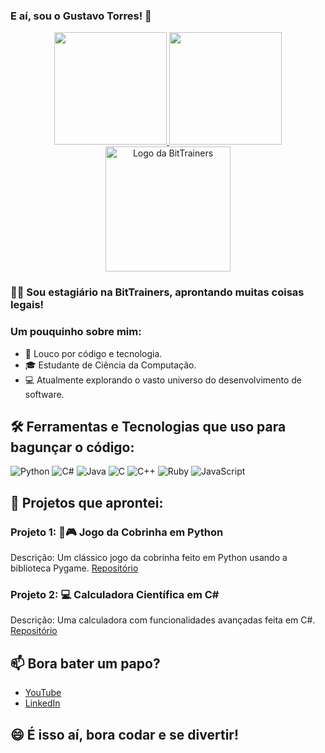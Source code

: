 ### E aí, sou o Gustavo Torres! 👋

<div align="center">
  <a href="https://github.com/GustavoRT-debug">
    <img height="180em" src="https://github-readme-stats.vercel.app/api?username=GustavoRT-debug&show_icons=true&theme=dracula&include_all_commits=true&count_private=true"/>
    <img height="180em" src="https://github-readme-stats.vercel.app/api/top-langs/?username=GustavoRT-debug&layout=compact&langs_count=7&theme=dracula"/>
  </a>
</div>

<div align="center">
  <img src="https://www.elo.net.br/wp-content/uploads/2021/05/bittrainers_web-01.png" alt="Logo da BitTrainers" width="200px"/>
</div>

### 👨‍💼 Sou estagiário na BitTrainers, aprontando muitas coisas legais!

### Um pouquinho sobre mim:

- 🚀 Louco por código e tecnologia.
- 🎓 Estudante de Ciência da Computação.
- 💻 Atualmente explorando o vasto universo do desenvolvimento de software.

## 🛠️ Ferramentas e Tecnologias que uso para bagunçar o código:

![Python](https://img.shields.io/badge/-Python-3776AB?style=flat-square&logo=python&logoColor=white)
![C#](https://img.shields.io/badge/-C%23-239120?style=flat-square&logo=c-sharp&logoColor=white)
![Java](https://img.shields.io/badge/-Java-007396?style=flat-square&logo=java&logoColor=white)
![C](https://img.shields.io/badge/-C-00599C?style=flat-square&logo=c&logoColor=white)
![C++](https://img.shields.io/badge/-C++-00599C?style=flat-square&logo=c%2B%2B&logoColor=white)
![Ruby](https://img.shields.io/badge/-Ruby-CC342D?style=flat-square&logo=ruby&logoColor=white)
![JavaScript](https://img.shields.io/badge/-JavaScript-F7DF1E?style=flat-square&logo=javascript&logoColor=black)

## 🚀 Projetos que aprontei:

### Projeto 1: 🐍🎮 Jogo da Cobrinha em Python
Descrição: Um clássico jogo da cobrinha feito em Python usando a biblioteca Pygame.
[Repositório](https://github.com/GustavoRT-debug/jogo-da-cobrinha-python)

### Projeto 2: 💻 Calculadora Científica em C#
Descrição: Uma calculadora com funcionalidades avançadas feita em C#.
[Repositório](https://github.com/GustavoRT-debug/calculadora-csharp)

## 📫 Bora bater um papo?

- [YouTube](https://www.youtube.com/channel/UCs517mniohfXVermU2ZptFQ)
- [LinkedIn](https://www.linkedin.com/in/gustavo-ramos-lages-torres-b9b700170/)

## 😄 É isso aí, bora codar e se divertir! 

